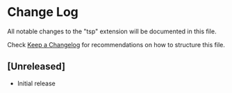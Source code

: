 # Change Log
All notable changes to the "tsp" extension will be documented in this file.

Check [Keep a Changelog](http://keepachangelog.com/) for recommendations on how to structure this file.

## [Unreleased]
- Initial release